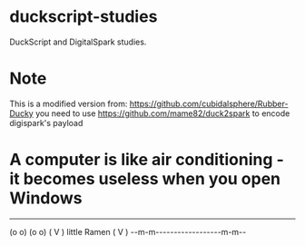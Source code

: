 # duckscript-studies
DuckScript and DigitalSpark studies.

# Note
This is a modified version from: https://github.com/cubidalsphere/Rubber-Ducky
you need to use https://github.com/mame82/duck2spark to encode digispark's payload

# A computer is like air conditioning - it becomes useless when you open Windows

  ___                  ___  
 (o o)                (o o) 
(  V  ) little Ramen (  V  )
--m-m------------------m-m--

